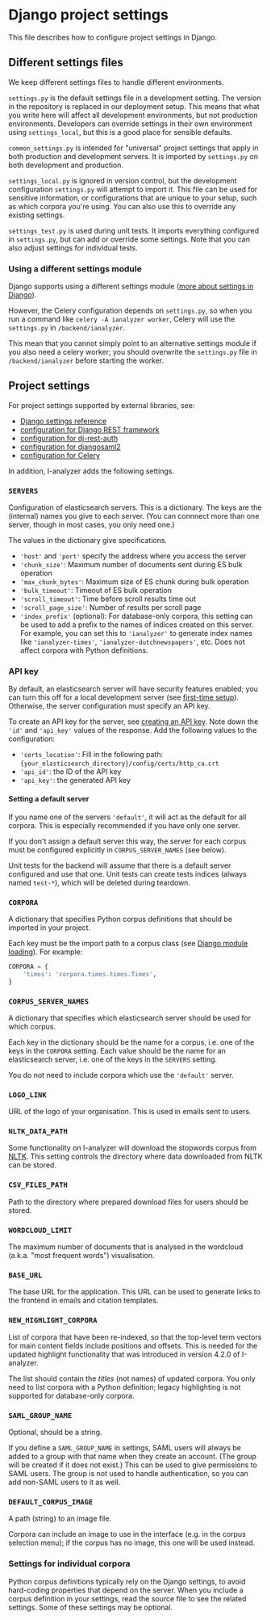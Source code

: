 # Django project settings

This file describes how to configure project settings in Django.

## Different settings files

We keep different settings files to handle different environments.

`settings.py` is the default settings file in a development setting. The version in the repository is replaced in our deployment setup. This means that what you write here will affect all development environments, but not production environments. Developers can override settings in their own environment using `settings_local`, but this is a good place for sensible defaults.

`common_settings.py` is intended for "universal" project settings that apply in both production and development servers. It is imported by `settings.py` on both development and production.

`settings_local.py` is ignored in version control, but the development configuration `settings.py` will attempt to import it. This file can be used for sensitive information, or configurations that are unique to your setup, such as which corpora you're using. You can also use this to override any existing settings.

`settings_test.py` is used during unit tests. It imports everything configured in `settings.py`, but can add or override some settings. Note that you can also adjust settings for individual tests.

### Using a different settings module

Django supports using a different settings module ([more about settings in Django](https://docs.djangoproject.com/en/5.0/topics/settings/)).

However, the Celery configuration depends on `settings.py`, so when you run a command like `celery -A ianalyzer worker`, Celery will use the `settings.py` in `/backend/ianalyzer`.

This mean that you cannot simply point to an alternative settings module if you also need a celery worker; you should overwrite the `settings.py` file in `/backend/ianalyzer` before starting the worker.

## Project settings

For project settings supported by external libraries, see:

- [Django settings reference](https://docs.djangoproject.com/en/5.0/ref/settings/)
- [configuration for Django REST framework](https://www.django-rest-framework.org/api-guide/settings/)
- [configuration for dj-rest-auth](https://dj-rest-auth.readthedocs.io/en/latest/configuration.html)
- [configuration for djangosaml2](https://djangosaml2.readthedocs.io/contents/setup.html#configuration)
- [configuration for Celery](https://docs.celeryq.dev/en/stable/django/first-steps-with-django.html)

In addition, I-analyzer adds the following settings.

### `SERVERS`

Configuration of elasticsearch servers. This is a dictionary. The keys are the (internal) names you give to each server. (You can connnect more than one server, though in most cases, you only need one.)

The values in the dictionary give specifications.

- `'host'` and `'port'` specify the address where you access the server
- `'chunk_size'`: Maximum number of documents sent during ES bulk operation
- `'max_chunk_bytes'`: Maximum size of ES chunk during bulk operation
- `'bulk_timeout'`: Timeout of ES bulk operation
- `'scroll_timeout'`: Time before scroll results time out
- `'scroll_page_size'`: Number of results per scroll page
- `'index_prefix'` (optional): For database-only corpora, this setting can be used to add a prefix to the names of indices created on this server. For example, you can set this to `'ianalyzer'` to generate index names like `'ianalyzer-times'`, `'ianalyzer-dutchnewspapers'`, etc. Does not affect corpora with Python definitions.

### API key

By default, an elasticsearch server will have security features enabled; you can turn this off for a local development server (see [first-time setup](./First-time-setup.md)). Otherwise, the server configuration must specify an API key.

To create an API key for the server, see [creating an API key](https://www.elastic.co/guide/en/elasticsearch/reference/current/security-api-create-api-key.html). Note down the `'id'` and `'api_key'` values of the response. Add the following values to the configuration:

- `'certs_location'`: Fill in the following path: `{your_elasticsearch_directory}/config/certs/http_ca.crt`
- `'api_id'`: the ID of the API key
- `'api_key'`: the generated API key


#### Setting a default server

If you name one of the servers `'default'`, it will act as the default for all corpora. This is especially recommended if you have only one server.

If you don't assign a default server this way, the server for each corpus must be configured explicitly in `CORPUS_SERVER_NAMES` (see below).

Unit tests for the backend will assume that there is a default server configured and use that one. Unit tests can create tests indices (always named `test-*`), which will be deleted during teardown.

### `CORPORA`

A dictionary that specifies Python corpus definitions that should be imported in your project.

Each key must be the import path to a corpus class (see [Django module loading](https://docs.djangoproject.com/en/5.2/ref/utils/#module-django.utils.module_loading)). For example:

```python
CORPORA = {
    'times': 'corpora.times.times.Times',
}
```

### `CORPUS_SERVER_NAMES`

A dictionary that specifies which elasticsearch server should be used for which corpus.

Each key in the dictionary should be the name for a corpus, i.e. one of the keys in the `CORPORA` setting. Each value should be the name for an elasticsearch server, i.e. one of the keys in the `SERVERS` setting.

You do not need to include corpora which use the `'default'` server.

### `LOGO_LINK`

URL of the logo of your organisation. This is used in emails sent to users.

### `NLTK_DATA_PATH`

Some functionality on I-analyzer will download the stopwords corpus from [NLTK](https://nltk.readthedocs.io/en/latest/). This setting controls the directory where data downloaded from NLTK can be stored.

### `CSV_FILES_PATH`

Path to the directory where prepared download files for users should be stored.

### `WORDCLOUD_LIMIT`

The maximum number of documents that is analysed in the wordcloud (a.k.a. "most frequent words") visualisation.

### `BASE_URL`

The base URL for the application. This URL can be used to generate links to the frontend in emails and citation templates.

### `NEW_HIGHLIGHT_CORPORA`

List of corpora that have been re-indexed, so that the top-level term vectors for main content fields include positions and offsets. This is needed for the updated highlight functionality that was introduced in version 4.2.0 of I-analyzer.

The list should contain the _titles_ (not names) of updated corpora. You only need to list corpora with a Python definition; legacy highlighting is not supported for database-only corpora.

### `SAML_GROUP_NAME`

Optional, should be a string.

If you define a `SAML_GROUP_NAME` in settings, SAML users will always be added to a group with that name when they create an account. (The group will be created if it does not exist.) This can be used to give permissions to SAML users. The group is not used to handle authentication, so you can add non-SAML users to it as well.

### `DEFAULT_CORPUS_IMAGE`

A path (string) to an image file.

Corpora can include an image to use in the interface (e.g. in the corpus selection menu); if the corpus has no image, this one will be used instead.

### Settings for individual corpora

Python corpus definitions typically rely on the Django settings, to avoid hard-coding properties that depend on the server. When you include a corpus definition in your settings, read the source file to see the related settings. Some of these settings may be optional.

